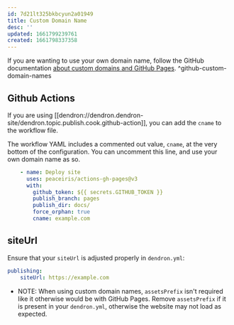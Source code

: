 ```yaml
---
id: 7d21lt325bkbcyun2a01949
title: Custom Domain Name
desc: ''
updated: 1661799239761
created: 1661798337358
---
```


If you are wanting to use your own domain name, follow the GitHub documentation [about custom domains and GitHub Pages](https://docs.github.com/en/pages/configuring-a-custom-domain-for-your-github-pages-site/about-custom-domains-and-github-pages). ^github-custom-domain-names

## Github Actions
If you are using [[dendron://dendron.dendron-site/dendron.topic.publish.cook.github-action]], you can add the `cname` to the workflow file.

The workflow YAML includes a commented out value, `cname`, at the very bottom of the configuration. You can uncomment this line, and use your own domain name as so.

```yaml
    - name: Deploy site
      uses: peaceiris/actions-gh-pages@v3
      with:
        github_token: ${{ secrets.GITHUB_TOKEN }}
        publish_branch: pages
        publish_dir: docs/
        force_orphan: true
        cname: example.com
```

## siteUrl

Ensure that your `siteUrl` is adjusted properly in `dendron.yml`:

```yaml
publishing:
    siteUrl: https://example.com
```

- NOTE: When using custom domain names, `assetsPrefix` isn't required like it otherwise would be with GitHub Pages. Remove `assetsPrefix` if it is present in your `dendron.yml`, otherwise the website may not load as expected.